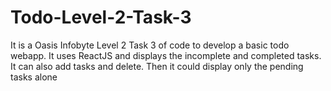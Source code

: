 # Todo-Level-2-Task-3

It is a Oasis Infobyte Level 2 Task 3 of code to develop a basic todo webapp.
It uses ReactJS and displays the incomplete and completed tasks. 
It can also add tasks and delete. Then it could display only the pending tasks alone

